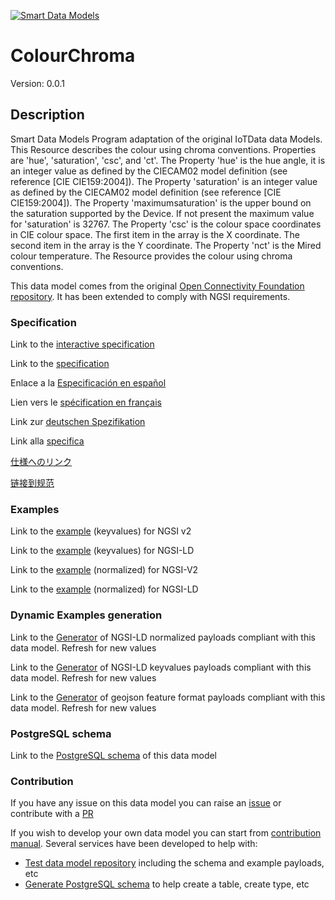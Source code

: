 [![Smart Data Models](https://smartdatamodels.org/wp-content/uploads/2022/01/SmartDataModels_logo.png "Logo")](https://smartdatamodels.org)
# ColourChroma
Version: 0.0.1

## Description 

Smart Data Models Program adaptation of the original IoTData data Models. This Resource describes the colour using chroma conventions. Properties are 'hue', 'saturation', 'csc', and 'ct'. The Property 'hue' is the hue angle, it is an integer value as defined by the CIECAM02 model definition (see reference [CIE CIE159:2004]). The Property 'saturation' is an integer value as defined by the CIECAM02 model definition (see reference [CIE CIE159:2004]). The Property 'maximumsaturation' is the upper bound on the saturation supported by the Device. If not present the maximum value for 'saturation' is 32767. The Property 'csc' is the colour space coordinates in CIE colour space.   The first item in the array is the X coordinate.   The second item in the array is the Y coordinate. The Property 'nct' is the Mired colour temperature. The Resource provides the colour using chroma conventions.

This data model comes from the original [Open Connectivity Foundation repository](https://github.com/openconnectivityfoundation/IoTDataModels). It has been extended to comply with NGSI requirements.
### Specification

Link to the [interactive specification](https://swagger.lab.fiware.org/?url=https://smart-data-models.github.io/dataModel.OCF/ColourChroma/swagger.yaml)

Link to the [specification](https://github.com/smart-data-models/dataModel.OCF/blob/master/ColourChroma/doc/spec.md)

Enlace a la [Especificación en español](https://github.com/smart-data-models/dataModel.OCF/blob/master/ColourChroma/doc/spec_ES.md)

Lien vers le [spécification en français](https://github.com/smart-data-models/dataModel.OCF/blob/master/ColourChroma/doc/spec_FR.md)

Link zur [deutschen Spezifikation](https://github.com/smart-data-models/dataModel.OCF/blob/master/ColourChroma/doc/spec_DE.md)

Link alla [specifica](https://github.com/smart-data-models/dataModel.OCF/blob/master/ColourChroma/doc/spec_IT.md)

[仕様へのリンク](https://github.com/smart-data-models/dataModel.OCF/blob/master/ColourChroma/doc/spec_JA.md)

[链接到规范](https://github.com/smart-data-models/dataModel.OCF/blob/master/ColourChroma/doc/spec_ZH.md)
### Examples

Link to the [example](https://smart-data-models.github.io/dataModel.OCF/ColourChroma/examples/example.json) (keyvalues) for NGSI v2

Link to the [example](https://smart-data-models.github.io/dataModel.OCF/ColourChroma/examples/example.jsonld) (keyvalues) for NGSI-LD

Link to the [example](https://smart-data-models.github.io/dataModel.OCF/ColourChroma/examples/example-normalized.json) (normalized) for NGSI-V2

Link to the [example](https://smart-data-models.github.io/dataModel.OCF/ColourChroma/examples/example-normalized.jsonld) (normalized) for NGSI-LD
### Dynamic Examples generation

Link to the [Generator](https://smartdatamodels.org/extra/ngsi-ld_generator.php?schemaUrl=https://raw.githubusercontent.com/smart-data-models/dataModel.OCF/master/ColourChroma/schema.json&email=info@smartdatamodels.org) of NGSI-LD normalized payloads compliant with this data model. Refresh for new values

Link to the [Generator](https://smartdatamodels.org/extra/ngsi-ld_generator_keyvalues.php?schemaUrl=https://raw.githubusercontent.com/smart-data-models/dataModel.OCF/master/ColourChroma/schema.json&email=info@smartdatamodels.org) of NGSI-LD keyvalues payloads compliant with this data model. Refresh for new values

Link to the [Generator](https://smartdatamodels.org/extra/geojson_features_generator.php?schemaUrl=https://raw.githubusercontent.com/smart-data-models/dataModel.OCF/master/ColourChroma/schema.json&email=info@smartdatamodels.org) of geojson feature format payloads compliant with this data model. Refresh for new values
### PostgreSQL schema

Link to the [PostgreSQL schema](https://github.com/smart-data-models/dataModel.OCF/blob/master/ColourChroma/schema.sql) of this data model
### Contribution

 If you have any issue on this data model you can raise an [issue](https://github.com/smart-data-models/dataModel.OCF/issues)  or contribute with a [PR](https://github.com/smart-data-models/dataModel.OCF/pulls)

 If you wish to develop your own data model you can start from [contribution manual](https://bit.ly/contribution_manual). Several services have been developed to help with: 
 - [Test data model repository](https://smartdatamodels.org/index.php/data-models-contribution-api/) including the schema and example payloads, etc
 - [Generate PostgreSQL schema](https://smartdatamodels.org/index.php/sql-service/) to help create a table, create type, etc